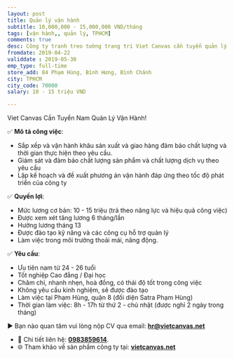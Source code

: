 ```yaml
---
layout: post
title: Quản lý vận hành
subtitle: 10,000,000 - 15,000,000 VND/tháng
tags: [vận hành,, quản lý, TPHCM]
comments: true
desc: Công ty tranh treo tường trang trí Viet Canvas cần tuyển quản lý vận hành xưởng tranh Canvas.
fromdate: 2019-04-22
validdate : 2019-05-30
emp_type: full-time
store_add: 84 Phạm Hùng, Bình Hưng, Bình Chánh
city: TPHCM
city_code: 70000
salary: 10 - 15 triệu VND

---
```


Viet Canvas Cần Tuyển Nam Quản Lý Vận Hành!

✅ **Mô tả công việc**:

+ Sắp xếp và vận hành khâu sản xuất và giao hàng đảm bảo chất lượng và thời gian thực hiện theo yêu cầu.
+ Giám sát và đảm bảo chất lượng sản phẩm và chất lượng dịch vụ theo yêu cầu 
+ Lập kế hoạch và đề xuất phương án vận hành đáp ứng theo tốc độ phát triển của công ty

✅ **Quyền lợi**:

+ Mức lương cơ bản: 10 - 15 triệu (trả theo năng lực và hiệu quả công việc)
+ Được xem xét tăng lương 6 tháng/lần
+ Hưởng lương tháng 13
+ Được đào tạo kỹ năng và các công cụ hỗ trợ quản lý
+ Làm việc trong môi trường thoải mái, năng động.

✅ **Yêu cầu**:

+ Ưu tiên nam từ 24 - 26 tuổi
+ Tốt nghiệp Cao đẳng / Đại học
+ Chăm chỉ, nhanh nhẹn, hoà đồng, có thái độ tốt trong công việc
+ Không yêu cầu kinh nghiệm, sẽ được đào tạo
+ Làm việc tại Phạm Hùng, quận 8 (đối diện Satra Phạm Hùng)
+ Thời gian làm việc: 8h - 17h từ thứ 2 - chủ nhật (được nghỉ 2 ngày trong tháng)

► Bạn nào quan tâm vui lòng nộp CV qua email: [**hr@vietcanvas.net**](mailto:hr@vietcanvas.net)

- 📲 Chi tiết liên hệ: [**0983859614**](tel:0983859614).
- 🌐 Tham khảo về sản phẩm công ty tại: [**vietcanvas.net**](https://vietcanvas.net/)